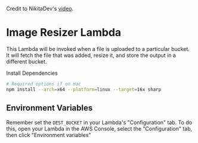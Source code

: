 Credit to NikitaDev's [video](https://www.youtube.com/watch?v=QFgJFoS_Hl0&ab_channel=NikitaDev).

# Image Resizer Lambda

This Lambda will be invoked when a file is uploaded to a particular bucket. It will fetch the file that was added, resize it, and store the output in a different bucket.

Install Dependencies

```bash
# Required options if on mac
npm install --arch=x64 --platform=linux --target=16x sharp
```

## Environment Variables

Remember set the `DEST_BUCKET` in your Lambda's "Configuration" tab. To do this, open your Lambda in the AWS Console, select the "Configuration" tab, then click "Environment variables"
